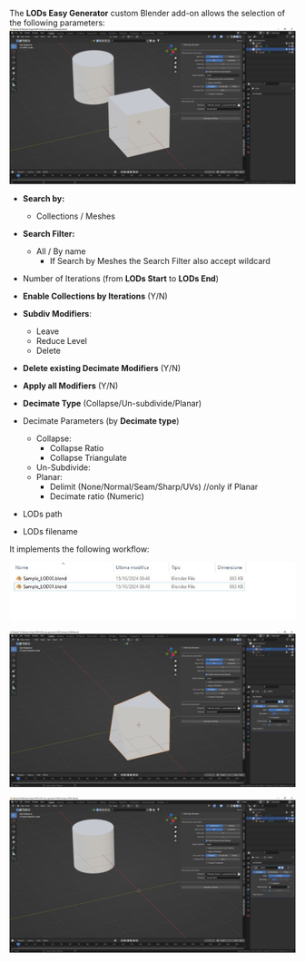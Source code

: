 The **LODs Easy Generator** custom Blender add-on allows the selection of the following parameters:
![Parameters](./images/Parameters.jpg)

- **Search by:**
  - Collections / Meshes
- **Search Filter:**
  - All / By name
    -  If Search by Meshes the Search Filter also accept wildcard
- Number of Iterations (from **LODs Start** to **LODs End**)
- **Enable Collections by Iterations** (Y/N)
- **Subdiv Modifiers**:
  - Leave
  - Reduce Level
  - Delete
- **Delete existing Decimate Modifiers** (Y/N)
- **Apply all Modifiers** (Y/N)
- **Decimate Type** (Collapse/Un-subdivide/Planar)
- Decimate Parameters (by **Decimate type**)
  - Collapse:
    - Collapse Ratio
    - Collapse Triangulate
  - Un-Subdivide:
  - Planar:
    - Delimit (None/Normal/Seam/Sharp/UVs) //only if Planar
    - Decimate ratio (Numeric)

- LODs path
- LODs filename

It implements the following workflow:

![LODSfiles](./images/LODs_files.jpg)

![LODsIteration0](./images/LODs_Iteration_0.jpg)

![LODsIteration1](./images/LODs_Iteration_1.jpg)
